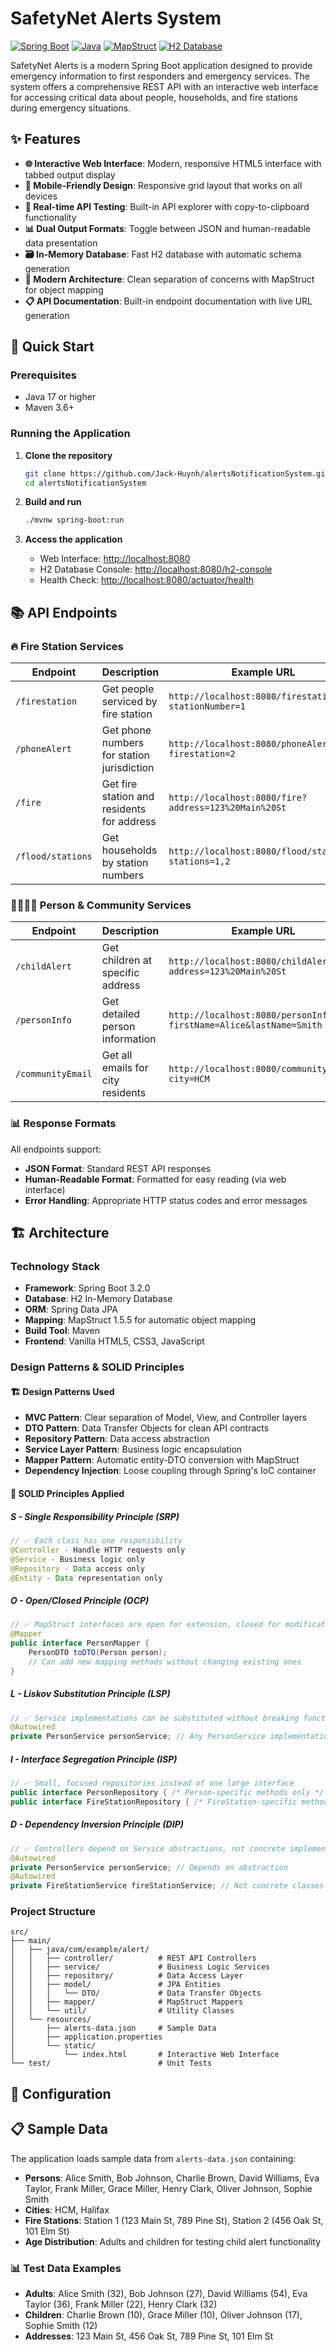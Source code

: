 # SafetyNet Alerts System

[![Spring Boot](https://img.shields.io/badge/Spring%20Boot-3.2.0-brightgreen.svg)](https://spring.io/projects/spring-boot)
[![Java](https://img.shields.io/badge/Java-17-orange.svg)](https://openjdk.java.net/)
[![MapStruct](https://img.shields.io/badge/MapStruct-1.5.5-blue.svg)](https://mapstruct.org/)
[![H2 Database](https://img.shields.io/badge/Database-H2-blue.svg)](http://www.h2database.com/)

SafetyNet Alerts is a modern Spring Boot application designed to provide emergency information to first responders and emergency services. The system offers a comprehensive REST API with an interactive web interface for accessing critical data about people, households, and fire stations during emergency situations.

## ✨ Features

- **🌐 Interactive Web Interface**: Modern, responsive HTML5 interface with tabbed output display
- **📱 Mobile-Friendly Design**: Responsive grid layout that works on all devices
- **🔄 Real-time API Testing**: Built-in API explorer with copy-to-clipboard functionality
- **📊 Dual Output Formats**: Toggle between JSON and human-readable data presentation
- **🗃️ In-Memory Database**: Fast H2 database with automatic schema generation
- **🔧 Modern Architecture**: Clean separation of concerns with MapStruct for object mapping
- **📋 API Documentation**: Built-in endpoint documentation with live URL generation

## 🚀 Quick Start

### Prerequisites
- Java 17 or higher
- Maven 3.6+

### Running the Application

1. **Clone the repository**
   ```bash
   git clone https://github.com/Jack-Huynh/alertsNotificationSystem.git
   cd alertsNotificationSystem
   ```

2. **Build and run**
   ```bash
   ./mvnw spring-boot:run
   ```

3. **Access the application**
   - Web Interface: [http://localhost:8080](http://localhost:8080)
   - H2 Database Console: [http://localhost:8080/h2-console](http://localhost:8080/h2-console)
   - Health Check: [http://localhost:8080/actuator/health](http://localhost:8080/actuator/health)

## 📚 API Endpoints

### 🔥 Fire Station Services

| Endpoint | Description | Example URL |
|----------|-------------|-------------|
| `/firestation` | Get people serviced by fire station | `http://localhost:8080/firestation?stationNumber=1` |
| `/phoneAlert` | Get phone numbers for station jurisdiction | `http://localhost:8080/phoneAlert?firestation=2` |
| `/fire` | Get fire station and residents for address | `http://localhost:8080/fire?address=123%20Main%20St` |
| `/flood/stations` | Get households by station numbers | `http://localhost:8080/flood/stations?stations=1,2` |

### 👨‍👩‍👧‍👦 Person & Community Services

| Endpoint | Description | Example URL |
|----------|-------------|-------------|
| `/childAlert` | Get children at specific address | `http://localhost:8080/childAlert?address=123%20Main%20St` |
| `/personInfo` | Get detailed person information | `http://localhost:8080/personInfo?firstName=Alice&lastName=Smith` |
| `/communityEmail` | Get all emails for city residents | `http://localhost:8080/communityEmail?city=HCM` |

### 📊 Response Formats

All endpoints support:
- **JSON Format**: Standard REST API responses
- **Human-Readable Format**: Formatted for easy reading (via web interface)
- **Error Handling**: Appropriate HTTP status codes and error messages

## 🏗️ Architecture

### Technology Stack
- **Framework**: Spring Boot 3.2.0
- **Database**: H2 In-Memory Database
- **ORM**: Spring Data JPA
- **Mapping**: MapStruct 1.5.5 for automatic object mapping
- **Build Tool**: Maven
- **Frontend**: Vanilla HTML5, CSS3, JavaScript

### Design Patterns & SOLID Principles

#### 🏗️ **Design Patterns Used**
- **MVC Pattern**: Clear separation of Model, View, and Controller layers
- **DTO Pattern**: Data Transfer Objects for clean API contracts
- **Repository Pattern**: Data access abstraction
- **Service Layer Pattern**: Business logic encapsulation
- **Mapper Pattern**: Automatic entity-DTO conversion with MapStruct
- **Dependency Injection**: Loose coupling through Spring's IoC container

#### 🎯 **SOLID Principles Applied**

##### **S - Single Responsibility Principle (SRP)**
```java
// ✅ Each class has one responsibility
@Controller - Handle HTTP requests only
@Service - Business logic only  
@Repository - Data access only
@Entity - Data representation only
```

##### **O - Open/Closed Principle (OCP)**
```java
// ✅ MapStruct interfaces are open for extension, closed for modification
@Mapper
public interface PersonMapper {
    PersonDTO toDTO(Person person);
    // Can add new mapping methods without changing existing ones
}
```

##### **L - Liskov Substitution Principle (LSP)**
```java
// ✅ Service implementations can be substituted without breaking functionality
@Autowired
private PersonService personService; // Any PersonService implementation works
```

##### **I - Interface Segregation Principle (ISP)**
```java
// ✅ Small, focused repositories instead of one large interface
public interface PersonRepository { /* Person-specific methods only */ }
public interface FireStationRepository { /* FireStation-specific methods only */ }
```

##### **D - Dependency Inversion Principle (DIP)**
```java
// ✅ Controllers depend on Service abstractions, not concrete implementations
@Autowired
private PersonService personService; // Depends on abstraction
@Autowired 
private FireStationService fireStationService; // Not concrete classes
```

### Project Structure
```
src/
├── main/
│   ├── java/com/example/alert/
│   │   ├── controller/          # REST API Controllers
│   │   ├── service/             # Business Logic Services
│   │   ├── repository/          # Data Access Layer
│   │   ├── model/               # JPA Entities
│   │   │   └── DTO/             # Data Transfer Objects
│   │   ├── mapper/              # MapStruct Mappers
│   │   └── util/                # Utility Classes
│   └── resources/
│       ├── alerts-data.json     # Sample Data
│       ├── application.properties
│       └── static/
│           └── index.html       # Interactive Web Interface
└── test/                        # Unit Tests
```

## 🔧 Configuration

## 📋 Sample Data

The application loads sample data from `alerts-data.json` containing:
- **Persons**: Alice Smith, Bob Johnson, Charlie Brown, David Williams, Eva Taylor, Frank Miller, Grace Miller, Henry Clark, Oliver Johnson, Sophie Smith
- **Cities**: HCM, Halifax
- **Fire Stations**: Station 1 (123 Main St, 789 Pine St), Station 2 (456 Oak St, 101 Elm St)
- **Age Distribution**: Adults and children for testing child alert functionality

### 📊 Test Data Examples
- **Adults**: Alice Smith (32), Bob Johnson (27), David Williams (54), Eva Taylor (36), Frank Miller (22), Henry Clark (32)
- **Children**: Charlie Brown (10), Grace Miller (10), Oliver Johnson (17), Sophie Smith (12)
- **Addresses**: 123 Main St, 456 Oak St, 789 Pine St, 101 Elm St